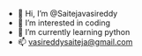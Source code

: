 - 👋 Hi, I’m @Saitejavasireddy
- 👀 I’m interested in coding
- 🌱 I’m currently learning python
- 📫 vasireddysaiteja@gmail.com

<!---
Saitejavasireddy/Saitejavasireddy is a ✨ special ✨ repository because its `README.md` (this file) appears on your GitHub profile.
You can click the Preview link to take a look at your changes.
--->

